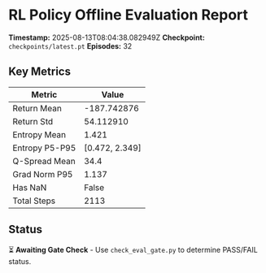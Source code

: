 # RL Policy Offline Evaluation Report

**Timestamp:** 2025-08-13T08:04:38.082949Z
**Checkpoint:** `checkpoints/latest.pt`
**Episodes:** 32

## Key Metrics

| Metric | Value |
|--------|-------|
| Return Mean | -187.742876 |
| Return Std | 54.112910 |
| Entropy Mean | 1.421 |
| Entropy P5-P95 | [0.472, 2.349] |
| Q-Spread Mean | 34.4 |
| Grad Norm P95 | 1.137 |
| Has NaN | False |
| Total Steps | 2113 |

## Status

⏳ **Awaiting Gate Check** - Use `check_eval_gate.py` to determine PASS/FAIL status.
